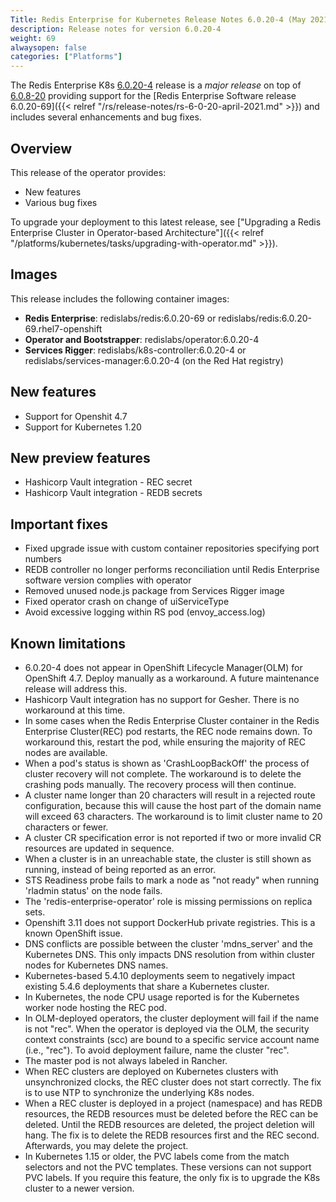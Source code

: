 ```yaml
---
Title: Redis Enterprise for Kubernetes Release Notes 6.0.20-4 (May 2021)
description: Release notes for version 6.0.20-4
weight: 69
alwaysopen: false
categories: ["Platforms"]
---
```


The Redis Enterprise K8s [6.0.20-4](https://github.com/RedisLabs/redis-enterprise-k8s-docs/releases/tag/v6.0.20-4) release is a *major release* on top of [6.0.8-20](https://github.com/RedisLabs/redis-enterprise-k8s-docs/releases/tag/v6.0.8-20) providing support for the [Redis Enterprise Software release 6.0.20-69]({{< relref "/rs/release-notes/rs-6-0-20-april-2021.md" >}}) and includes several enhancements and bug fixes.

## Overview

This release of the operator provides:
 * New features
 * Various bug fixes

To upgrade your deployment to this latest release, see ["Upgrading a Redis Enterprise Cluster in Operator-based Architecture"]({{< relref "/platforms/kubernetes/tasks/upgrading-with-operator.md" >}}).

## Images
This release includes the following container images:
 * **Redis Enterprise**: redislabs/redis:6.0.20-69 or redislabs/redis:6.0.20-69.rhel7-openshift
 * **Operator and Bootstrapper**: redislabs/operator:6.0.20-4
 * **Services Rigger**: redislabs/k8s-controller:6.0.20-4 or redislabs/services-manager:6.0.20-4 (on the Red Hat registry)

## New features
 * Support for Openshit 4.7
 * Support for Kubernetes 1.20

 ## New preview features
 * Hashicorp Vault integration - REC secret
 * Hashicorp Vault integration - REDB secrets

## Important fixes

- Fixed upgrade issue with custom container repositories specifying port numbers
- REDB controller no longer performs reconciliation until Redis Enterprise software version complies with operator
- Removed unused node.js package from Services Rigger image
- Fixed operator crash on change of uiServiceType
- Avoid excessive logging within RS pod (envoy_access.log)

## Known limitations

- 6.0.20-4 does not appear in OpenShift Lifecycle Manager(OLM) for OpenShift 4.7. Deploy manually as a workaround. A future maintenance release will address this.
- Hashicorp Vault integration has no support for Gesher. There is no workaround at this time.
- In some cases when the Redis Enterprise Cluster container in the Redis Enterprise Cluster(REC) pod restarts, the REC node remains down. To workaround this, restart the pod, while ensuring the majority of REC nodes are available.
- When a pod's status is shown as 'CrashLoopBackOff' the process of cluster recovery will not complete. The workaround is to delete the crashing pods manually. The recovery process will then continue.
- A cluster name longer than 20 characters will result in a rejected route configuration, because this will cause the host part of the domain name will exceed 63 characters. The workaround is to limit cluster name to 20 characters or fewer.
- A cluster CR specification error is not reported if two or more invalid CR resources are updated in sequence.
- When a cluster is in an unreachable state, the cluster is still shown as running, instead of being reported as an error.
- STS Readiness probe fails to mark a node as "not ready" when running 'rladmin status' on the node fails.
- The 'redis-enterprise-operator' role is missing permissions on replica sets.
- Openshift 3.11 does not support DockerHub private registries. This is a known OpenShift issue.
- DNS conflicts are possible between the cluster 'mdns_server' and the Kubernetes DNS. This only impacts DNS resolution from within cluster nodes for Kubernetes DNS names.
- Kubernetes-based 5.4.10 deployments seem to negatively impact existing 5.4.6 deployments that share a Kubernetes cluster.
- In Kubernetes, the node CPU usage reported is for the Kubernetes worker node hosting the REC pod.
- In OLM-deployed operators, the cluster deployment will fail if the name is not "rec". When the operator is deployed via the OLM, the security context constraints (scc) are bound to a specific service account name (i.e., "rec"). To avoid deployment failure, name the cluster "rec".
- The master pod is not always labeled in Rancher.
- When REC clusters are deployed on Kubernetes clusters with unsynchronized clocks, the REC cluster does not start correctly. The fix is to use NTP to synchronize the underlying K8s nodes.
- When a REC cluster is deployed in a project (namespace) and has REDB resources, the REDB resources must be deleted before the REC can be deleted. Until the REDB resources are deleted, the project deletion will hang. The fix is to delete the REDB resources first and the REC second. Afterwards, you may delete the project.
- In Kubernetes 1.15 or older, the PVC labels come from the match selectors and not the PVC templates. These versions can not support PVC labels. If you require this feature, the only fix is to upgrade the K8s cluster to a newer version.